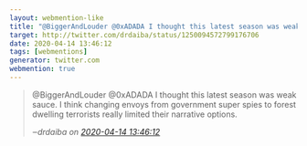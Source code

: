 ```yaml
---
layout: webmention-like
title: "@BiggerAndLouder @0xADADA I thought this latest season was weak sauce. I think changing envoys from government super spies to forest dwelling terrorists really limited their narrative options."
target: http://twitter.com/drdaiba/status/1250094572799176706
date: 2020-04-14 13:46:12
tags: [webmentions]
generator: twitter.com
webmention: true
---
```




<blockquote class="external-citation">
  <p>
    @BiggerAndLouder @0xADADA I thought this latest season was weak sauce. I think changing envoys from government super spies to forest dwelling terrorists really limited their narrative options.
  </p>
  <cite>‒<span class="p-author p-name">drdaiba</span>
    on
    <a href="http://twitter.com/drdaiba/status/1250094572799176706" rel="external nofollow" target="_blank">2020-04-14 13:46:12</a>
  </cite>
</blockquote>



